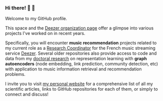 ### Hi there! 👋 🎵

Welcome to my GitHub profile. 

This space and the [Deezer organization page](https://github.com/deezer) offer a glimpse into various projects I've worked on in recent years.

Specifically, you will encounter **music recommendation** projects related to my current role as a [Research Coordinator](https://www.linkedin.com/in/guillaumesalhagalvan/) for the French music streaming service [Deezer](https://www.deezer.com/). Several older repositories also provide access to code and data from my [doctoral research](https://guillaumesalhagalvan.com/doc/phdthesis_gsalhagalvan.pdf) on representation learning with **graph autoencoders** (node embedding, link prediction, community detection, etc) with application to music information retrieval and recommendation problems.

I invite you to visit [my personal website](https://guillaumesalhagalvan.com/) for a comprehensive list of all my scientific articles, links to GitHub repositories for each of them, or simply to connect and discuss!
